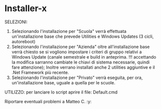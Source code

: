 # Installer-x

SELEZIONI:
1) Selezionando l'installazione per "Scuola" verrà effettuata un'installazione base che prevede Utilities e Windows Updates (3 cicli, autoreboot)
2) Selezionando l'installazione per "Azienda" oltre all'installazione base verrà chiesto se si vogliono impostare i criteri di gruppo relativi a Windows Update 
(canale semestrale e build in anteprima. !!! accettando la modifica sarranno cambiate le chiavi di sistema necessarie, quindi fare attenzione);
Inoltre verrano installati anche 2 utilities aggiuntive e il .Net Framework più recente.
3) Selezionando l'installazione per "Privato" verrà eseguita, per ora, un'installazione base, uguale a quella per le scuole.

UTILIZZO: per lanciare lo script aprire il file: Default.cmd


Riportare eventuali problemi a Matteo C. :y:
